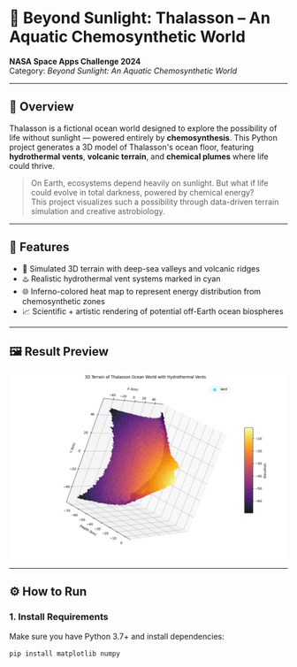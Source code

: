 # 🌌 Beyond Sunlight: Thalasson – An Aquatic Chemosynthetic World

**NASA Space Apps Challenge 2024**  
Category: *Beyond Sunlight: An Aquatic Chemosynthetic World*

---

## 🌊 Overview

Thalasson is a fictional ocean world designed to explore the possibility of life without sunlight — powered entirely by **chemosynthesis**. This Python project generates a 3D model of Thalasson's ocean floor, featuring **hydrothermal vents**, **volcanic terrain**, and **chemical plumes** where life could thrive.

> On Earth, ecosystems depend heavily on sunlight. But what if life could evolve in total darkness, powered by chemical energy?  
> This project visualizes such a possibility through data-driven terrain simulation and creative astrobiology.

---

## 🧪 Features

- 🌋 Simulated 3D terrain with deep-sea valleys and volcanic ridges  
- ♨️ Realistic hydrothermal vent systems marked in cyan  
- 🌐 Inferno-colored heat map to represent energy distribution from chemosynthetic zones  
- 📈 Scientific + artistic rendering of potential off-Earth ocean biospheres

---

## 🖼️ Result Preview

![Thalasson Terrain Visualization](/image.png)

---

## ⚙️ How to Run

### 1. Install Requirements

Make sure you have Python 3.7+ and install dependencies:

```bash
pip install matplotlib numpy
